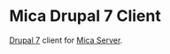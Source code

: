# Mica Drupal 7 Client

[Drupal 7](https://drupal.org) client for [Mica Server](https://github.com/obiba/mica-server).

